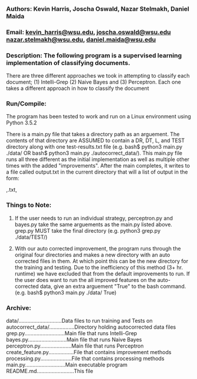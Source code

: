 ### Authors: Kevin Harris, Joscha Oswald, Nazar Stelmakh, Daniel Maida
### Email: kevin_harris@wsu.edu, joscha.oswald@wsu.edu nazar.stelmakh@wsu.edu, daniel.maida@wsu.edu

### Description: The following program is a supervised learning implementation of classifying documents.
There are three different approaches we took in attempting to classify each document; (1) Intelli-Grep
(2) Naive Bayes and (3) Perceptron. Each one takes a different approach in how to classify the document

### Run/Compile:
The program has been tested to work and run on a Linux environment using Python 3.5.2

There is a main.py file that takes a directory path as an arguement. The contents of that
directory are ASSUMED to contain a DR, DT, L, and TEST directory along with one test-results.txt
file (e.g. bash$ python3 main.py ./data/ OR bash$ python3 main.py ./autocorrect_data/). This main.py
file runs all three different as the initial implementation as well as multiple other times with
the added "improvements". After the main completes, it writes to a file called output.txt
in the current directory that will a list of output in the form:

<Implementation>,<Original File Name>.txt,<Class>

### Things to Note:

1) If the user needs to run an individual strategy, perceptron.py and bayes.py take the same
arguements as the main.py listed above. grep.py MUST take the final directory 
(e.g. python3 grep.py ./data/TEST/)

2) With our auto corrected improvement, the program runs through the original four directories 
and makes a new directory with an auto corrected files in them. At which point this can be the new
directory for the training and testing. Due to the inefficiency of this method (3+ hr. runtime)
we have excluded that from the default improvements to run. If the user does want to run the 
all improved features on the auto-corrected data, give an extra arguement "True" to the bash
command. (e.g. bash$ python3 main.py ./data/ True)



### Archive:
data/.............................Data files to run training and Tests on
autocorrect_data/.................Directory holding autocorrected data files
grep.py...........................Main file that runs Intelli-Grep
bayes.py..........................Main file that runs Naive Bayes
perceptron.py.....................Main file that runs Perceptron
create_feature.py.................File that contains improvement methods
processing.py.....................File that contains processing methods
main.py...........................Main executable program
README.md.........................This file

